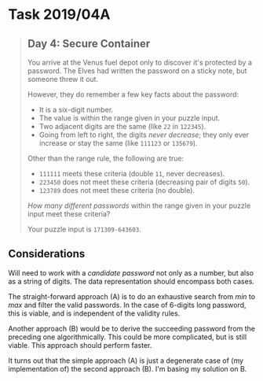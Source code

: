 # Task 2019/04A

> ## Day 4: Secure Container
> 
> You arrive at the Venus fuel depot only to discover it's protected by a password. The Elves had written the password on a sticky note, but someone threw it out.
> 
> However, they do remember a few key facts about the password:
> 
> - It is a six-digit number.
> - The value is within the range given in your puzzle input.
> - Two adjacent digits are the same (like `22` in `122345`).
> - Going from left to right, the digits _never decrease_; they only ever increase or stay the same (like `111123` or `135679`).
> 
> Other than the range rule, the following are true:
> 
> - `111111` meets these criteria (double `11`, never decreases).
> - `223450` does not meet these criteria (decreasing pair of digits `50`).
> - `123789` does not meet these criteria (no double).
> 
> _How many different passwords_ within the range given in your puzzle input meet these criteria?
> 
> Your puzzle input is `171309-643603`.

## Considerations

Will need to work with a _candidate password_ not only as a number, but also as a string of digits. The data representation should encompass both cases.

The straight-forward approach (A) is to do an exhaustive search from _min_ to _max_ and filter the valid passwords. In the case of 6-digits long password, this is viable, and is independent of the validity rules.

Another approach (B) would be to derive the succeeding password from the preceding one algorithmically. This could be more complicated, but is still viable. This approach should perform faster.

It turns out that the simple approach (A) is just a degenerate case of (my implementation of) the second approach (B). I'm basing my solution on B.